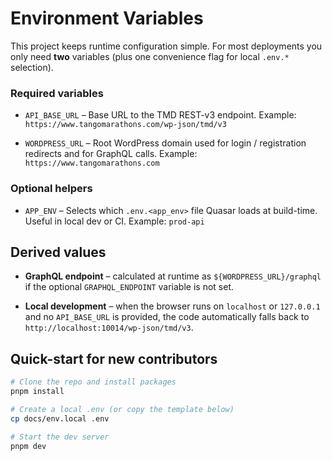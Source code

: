 # Environment Variables

This project keeps runtime configuration simple. For most deployments you only need **two** variables (plus one convenience flag for local `.env.*` selection).

### Required variables

- `API_BASE_URL` – Base URL to the TMD REST-v3 endpoint. Example:
  `https://www.tangomarathons.com/wp-json/tmd/v3`

- `WORDPRESS_URL` – Root WordPress domain used for login / registration redirects and for
  GraphQL calls. Example: `https://www.tangomarathons.com`

### Optional helpers

- `APP_ENV` – Selects which `.env.<app_env>` file Quasar loads at build-time. Useful in
  local dev or CI. Example: `prod-api`

## Derived values

- **GraphQL endpoint** – calculated at runtime as
  `${WORDPRESS_URL}/graphql` if the optional `GRAPHQL_ENDPOINT` variable is not
  set.

- **Local development** – when the browser runs on `localhost` or
  `127.0.0.1` and no `API_BASE_URL` is provided, the code automatically falls
  back to `http://localhost:10014/wp-json/tmd/v3`.

## Quick-start for new contributors

```bash
# Clone the repo and install packages
pnpm install

# Create a local .env (or copy the template below)
cp docs/env.local .env

# Start the dev server
pnpm dev
```
